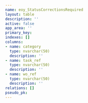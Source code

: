 ```yaml
---
name: eoy_StatusCorrectionsRequired
layout: table
description: ''
active: false
app_area: ''
primary_key: 
indexes: []
columns:
- name: category
  type: nvarchar(50)
  description: ''
- name: task_ref
  type: nvarchar(50)
  description: ''
- name: wo_ref
  type: nvarchar(50)
  description: ''
relations: []
pseudo_pk: 
---
```


